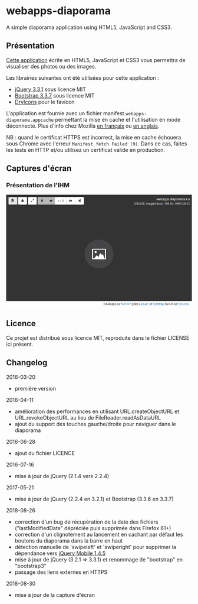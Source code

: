 # webapps-diaporama

A simple diaporama application using HTML5, JavaScript and CSS3.

## Présentation

[Cette application](https://techgp.fr/webapps/webapps-diaporama.html) écrite en HTML5, JavaScript et CSS3 vous permettra de visualiser des photos ou des images.

Les librairies suivantes ont été utilisées pour cette application :

- [jQuery 3.3.1](https://jquery.com/) sous licence MIT
- [Bootstrap 3.3.7](https://getbootstrap.com/docs/3.3/components/) sous licence MIT
- [DryIcons](https://dryicons.com/) pour le favicon

L'application est fournie avec un fichier manifest `webapps-diaporama.appcache` permettant la mise en cache et l'utilisation en mode déconnecté. Plus d'info chez Mozilla [en français](https://developer.mozilla.org/fr/docs/Utiliser_Application_Cache) ou [en anglais](https://developer.mozilla.org/en-US/docs/Web/HTML/Using_the_application_cache).

NB : quand le certificat HTTPS est incorrect, la mise en cache échouera sous Chrome avec l'erreur `Manifest fetch Failed (9)`. Dans ce cas, faites les tests en HTTP et/ou utilisez un certificat valide en production.

## Captures d'écran

### Présentation de l'IHM

![Présentation de l'IHM](./screenshots/webapps-diaporama-1.png)

## Licence

Ce projet est distribué sous licence MIT, reproduite dans le fichier LICENSE ici présent.

## Changelog

2016-03-20
- première version

2016-04-11
- amélioration des performances en utilisant URL.createObjectURL et URL.revokeObjectURL au lieu de FileReader.readAsDataURL
- ajout du support des touches gauche/droite pour naviguer dans le diaporama

2016-06-28
- ajout du fichier LICENCE

2016-07-16
- mise à jour de jQuery (2.1.4 vers 2.2.4)

2017-05-21
- mise à jour de jQuery (2.2.4 en 3.2.1) et Bootstrap (3.3.6 en 3.3.7)

2018-08-26
- correction d'un bug de récupération de la date des fichiers ("lastModifiedDate" dépréciée puis supprimée dans Firefox 61+)
- correction d'un clignotement au lancement en cachant par défaut les boutons du diaporama dans la barre en haut
- détection manuelle de 'swipeleft' et 'swiperight' pour supprimer la dépendance vers [jQuery Mobile 1.4.5](https://jquerymobile.com/) 
- mise à jour de jQuery (3.2.1 => 3.3.1) et renommage de "bootstrap" en "bootstrap3"
- passage des liens externes en HTTPS

2018-08-30
- mise à jour de la capture d'écran
